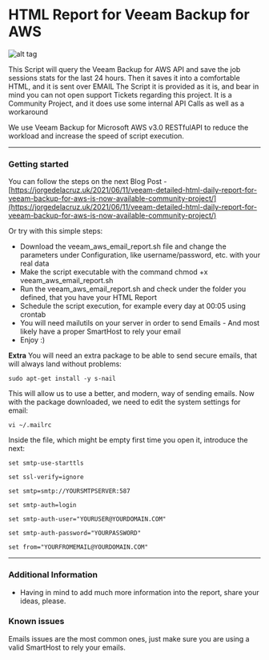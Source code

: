 HTML Report for Veeam Backup for AWS
===================

![alt tag](https://www.jorgedelacruz.es/wp-content/uploads/2021/06/veeam-html-aws-001.jpg)

This Script will query the Veeam Backup for AWS  API and save the job sessions stats for the last 24 hours. Then it saves it into a comfortable HTML, and it is sent over EMAIL
The Script it is provided as it is, and bear in mind you can not open support Tickets regarding this project. It is a Community Project, and it does use some internal API Calls as well as a workaround

We use Veeam Backup for Microsoft AWS v3.0 RESTfulAPI to reduce the workload and increase the speed of script execution. 

----------

### Getting started
You can follow the steps on the next Blog Post - [https://jorgedelacruz.uk/2021/06/11/veeam-detailed-html-daily-report-for-veeam-backup-for-aws-is-now-available-community-project/](https://jorgedelacruz.uk/2021/06/11/veeam-detailed-html-daily-report-for-veeam-backup-for-aws-is-now-available-community-project/)

Or try with this simple steps:
* Download the veeam_aws_email_report.sh file and change the parameters under Configuration, like username/password, etc. with your real data
* Make the script executable with the command chmod +x veeam_aws_email_report.sh
* Run the veeam_aws_email_report.sh and check under the folder you defined, that you have your HTML Report
* Schedule the script execution, for example every day at 00:05 using crontab
* You will need mailutils on your server in order to send Emails - And most likely have a proper SmartHost to rely your email
* Enjoy :)

**Extra**
You will need an extra package to be able to send secure emails, that will always land without problems:

``sudo apt-get install -y s-nail``

This will allow us to use a better, and modern, way of sending emails. Now with the package downloaded, we need to edit the system settings for email:

``vi ~/.mailrc``

Inside the file, which might be empty first time you open it, introduce the next:

``set smtp-use-starttls``

``set ssl-verify=ignore``

``set smtp=smtp://YOURSMTPSERVER:587``

``set smtp-auth=login``

``set smtp-auth-user="YOURUSER@YOURDOMAIN.COM"``

``set smtp-auth-password="YOURPASSWORD"``

``set from="YOURFROMEMAIL@YOURDOMAIN.COM"``

----------

### Additional Information
* Having in mind to add much more information into the report, share your ideas, please.

### Known issues 
Emails issues are the most common ones, just make sure you are using a valid SmartHost to rely your emails.
